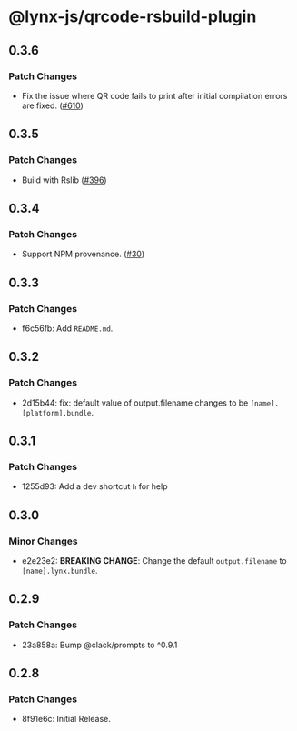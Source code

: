 # @lynx-js/qrcode-rsbuild-plugin

## 0.3.6

### Patch Changes

- Fix the issue where QR code fails to print after initial compilation errors are fixed. ([#610](https://github.com/lynx-family/lynx-stack/pull/610))

## 0.3.5

### Patch Changes

- Build with Rslib ([#396](https://github.com/lynx-family/lynx-stack/pull/396))

## 0.3.4

### Patch Changes

- Support NPM provenance. ([#30](https://github.com/lynx-family/lynx-stack/pull/30))

## 0.3.3

### Patch Changes

- f6c56fb: Add `README.md`.

## 0.3.2

### Patch Changes

- 2d15b44: fix: default value of output.filename changes to be `[name].[platform].bundle`.

## 0.3.1

### Patch Changes

- 1255d93: Add a dev shortcut `h` for help

## 0.3.0

### Minor Changes

- e2e23e2: **BREAKING CHANGE**: Change the default `output.filename` to `[name].lynx.bundle`.

## 0.2.9

### Patch Changes

- 23a858a: Bump @clack/prompts to ^0.9.1

## 0.2.8

### Patch Changes

- 8f91e6c: Initial Release.
